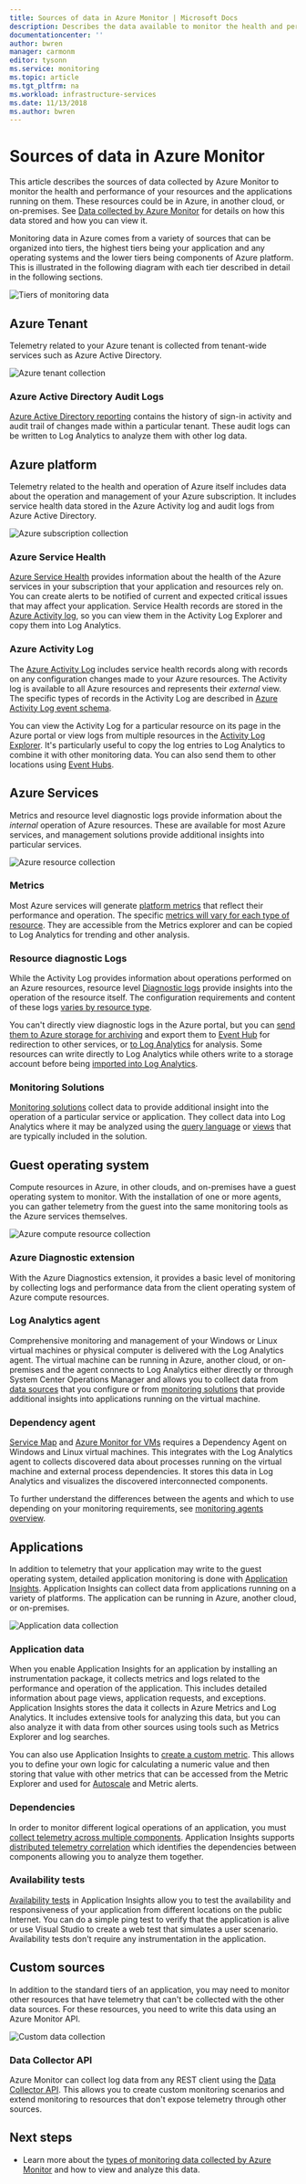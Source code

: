 ```yaml
---
title: Sources of data in Azure Monitor | Microsoft Docs
description: Describes the data available to monitor the health and performance of your Azure resources and the applications running on them.
documentationcenter: ''
author: bwren
manager: carmonm
editor: tysonn
ms.service: monitoring
ms.topic: article
ms.tgt_pltfrm: na
ms.workload: infrastructure-services
ms.date: 11/13/2018
ms.author: bwren
---
```


# Sources of data in Azure Monitor
This article describes the sources of data collected by Azure Monitor to monitor the health and performance of your  resources and the applications running on them. These resources could be in Azure, in another cloud, or on-premises.  See [Data collected by Azure Monitor](data-collection.md) for details on how this data stored and how you can view it.

Monitoring data in Azure comes from a variety of sources that can be organized into tiers, the highest tiers being your application and any operating systems and the lower tiers being components of Azure platform. This is illustrated in the following diagram with each tier described in detail in the following sections.

![Tiers of monitoring data](media/data-sources/monitoring-tiers.png)

## Azure Tenant
Telemetry related to your Azure tenant is collected from tenant-wide services such as Azure Active Directory.

![Azure tenant collection](media/data-sources/tenant-collection.png)

### Azure Active Directory Audit Logs
[Azure Active Directory reporting](../../active-directory/reports-monitoring/overview-reports.md) contains the history of sign-in activity and audit trail of changes made within a particular tenant. These audit logs can be written to Log Analytics to analyze them with other log data.


## Azure platform
Telemetry related to the health and operation of Azure itself includes data about the operation and management of your Azure subscription. It includes service health data stored in the Azure Activity log and audit logs from Azure Active Directory.

![Azure subscription collection](media/data-sources/azure-collection.png)

### Azure Service Health
[Azure Service Health](../../monitoring-and-diagnostics/monitoring-service-notifications.md) provides information about the health of the Azure services in your subscription that your application and resources rely on. You can create alerts to be notified of current and expected critical issues that may affect your application. Service Health records are stored in the [Azure Activity log](../../monitoring-and-diagnostics/monitoring-overview-activity-logs.md), so you can view them in the Activity Log Explorer and copy them into Log Analytics.

### Azure Activity Log
The [Azure Activity Log](../../monitoring-and-diagnostics/monitoring-overview-activity-logs.md) includes service health records along with records on any configuration changes made to your Azure resources. The Activity log is available to all Azure resources and represents their _external_ view. The specific types of records in the Activity Log are described in [Azure Activity Log event schema](../../monitoring-and-diagnostics/monitoring-activity-log-schema.md).

You can view the Activity Log for a particular resource on its page in the Azure portal or view logs from multiple resources in the [Activity Log Explorer](../../monitoring-and-diagnostics/monitoring-overview-activity-logs.md). It's particularly useful to copy the log entries to Log Analytics to combine it with other monitoring data. You can also send them to other locations using [Event Hubs](../../monitoring-and-diagnostics/monitoring-stream-activity-logs-event-hubs.md).



## Azure Services
Metrics and resource level diagnostic logs provide information about the _internal_ operation of Azure resources. These are available for most Azure services, and management solutions provide additional insights into particular services.

![Azure resource collection](media/data-sources/azure-resource-collection.png)


### Metrics
Most Azure services will generate [platform metrics](data-collection.md#metrics) that reflect their performance and operation. The specific [metrics will vary for each type of resource](../../monitoring-and-diagnostics/monitoring-supported-metrics.md).  They are accessible from the Metrics explorer and can be copied to Log Analytics for trending and other analysis.


### Resource diagnostic Logs
While the Activity Log provides information about operations performed on an Azure resources, resource level [Diagnostic logs](../../monitoring-and-diagnostics/monitoring-overview-of-diagnostic-logs.md) provide insights into the operation of the resource itself.   The configuration requirements and content of these logs [varies by resource type](../../monitoring-and-diagnostics/monitoring-diagnostic-logs-schema.md).

You can't directly view diagnostic logs in the Azure portal, but you can [send them to Azure storage for archiving](../../monitoring-and-diagnostics/monitoring-archive-diagnostic-logs.md) and export them to [Event Hub](../../event-hubs/event-hubs-about.md) for redirection to other services, or [to Log Analytics](../../monitoring-and-diagnostics/monitor-stream-diagnostic-logs-log-analytics.md) for analysis. Some resources can write directly to Log Analytics while others write to a storage account before being [imported into Log Analytics](../../azure-monitor/platform/azure-storage-iis-table.md#use-the-azure-portal-to-collect-logs-from-azure-storage).

### Monitoring Solutions
 [Monitoring solutions](../../azure-monitor/insights/solutions.md) collect data to provide additional insight into the operation of a particular service or application. They collect data into Log Analytics where it may be analyzed using the [query language](../../azure-monitor/log-query/log-query-overview.md) or [views](../../azure-monitor/platform/view-designer.md) that are typically included in the solution.

## Guest operating system
Compute resources in Azure, in other clouds, and on-premises have a guest operating system to monitor. With the installation of one or more agents, you can gather telemetry from the guest into the same monitoring tools as the Azure services themselves.

![Azure compute resource collection](media/data-sources/compute-resource-collection.png)

### Azure Diagnostic extension
With the Azure Diagnostics extension, it provides a basic level of monitoring by collecting logs and performance data from the client operating system of Azure compute resources.   

### Log Analytics agent
Comprehensive monitoring and management of your Windows or Linux virtual machines or physical computer is delivered with the Log Analytics agent. The virtual machine can be running in Azure, another cloud, or on-premises and the agent connects to Log Analytics either directly or through System Center Operations Manager and allows you to collect data from [data sources](../../azure-monitor/platform/agent-data-sources.md) that you configure or from [monitoring solutions](../../azure-monitor/insights/solutions.md) that provide additional insights into applications running on the virtual machine.

### Dependency agent
[Service Map](../insights/service-map.md) and [Azure Monitor for VMs](../../azure-monitor/insights/vminsights-overview.md) requires a Dependency Agent on Windows and Linux virtual machines. This integrates with the Log Analytics agent to collects discovered data about processes running on the virtual machine and external process dependencies. It stores this data in Log Analytics and visualizes the discovered interconnected components.  

To further understand the differences between the agents and which to use depending on your monitoring requirements, see [monitoring agents overview](agents-overview.md).

## Applications
In addition to telemetry that your application may write to the guest operating system, detailed application monitoring is done with [Application Insights](https://docs.microsoft.com/azure/application-insights/). Application Insights can collect data from applications running on a variety of platforms. The application can be running in Azure, another cloud, or on-premises.

![Application data collection](media/data-sources/application-collection.png)


### Application data
When you enable Application Insights for an application by installing an instrumentation package, it collects metrics and logs related to the performance and operation of the application. This includes detailed information about page views, application requests, and exceptions. Application Insights stores the data it collects in Azure Metrics and Log Analytics. It includes extensive tools for analyzing this data, but you can also analyze it with data from other sources using tools such as Metrics Explorer and log searches.

You can also use Application Insights to [create a custom metric](../../application-insights/app-insights-api-custom-events-metrics.md).  This allows you to define your own logic for calculating a numeric value and then storing that value with other metrics that can be accessed from the Metric Explorer and used for [Autoscale](../../monitoring-and-diagnostics/monitoring-autoscale-scale-by-custom-metric.md) and Metric alerts.

### Dependencies
In order to monitor different logical operations of an application, you must [collect telemetry across multiple components](../../application-insights/app-insights-transaction-diagnostics.md). Application Insights supports [distributed telemetry correlation](../../application-insights/application-insights-correlation.md) which identifies the dependencies between components allowing you to analyze them together.

### Availability tests
[Availability tests](../../application-insights/app-insights-monitor-web-app-availability.md) in Application Insights allow you to test the availability and responsiveness of your application from different locations on the public Internet. You can do a simple ping test to verify that the application is alive or use Visual Studio to create a web test that simulates a user scenario.  Availability tests don't require any instrumentation in the application.

## Custom sources
In addition to the standard tiers of an application, you may need to monitor other resources that have telemetry that can't be collected with the other data sources. For these resources, you need to write this data using an Azure Monitor API.

![Custom data collection](media/data-sources/custom-collection.png)

### Data Collector API
Azure Monitor can collect log data from any REST client using the [Data Collector API](../../azure-monitor/platform/data-collector-api.md). This allows you to create custom monitoring scenarios and extend monitoring to resources that don't expose telemetry through other sources.

## Next steps

- Learn more about the [types of monitoring data collected by Azure Monitor](data-collection.md) and how to view and analyze this data.
